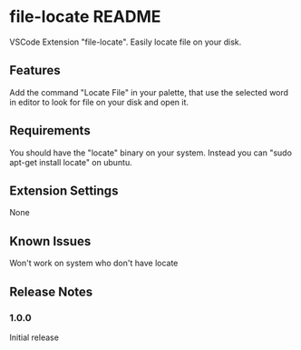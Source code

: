 # file-locate README

VSCode Extension "file-locate". Easily locate file on your disk.

## Features

Add the command "Locate File" in your palette, that use the selected word in editor to look for file on your disk and open it.

## Requirements

You should have the "locate" binary on your system.
Instead you can "sudo apt-get install locate" on ubuntu.

## Extension Settings

None

## Known Issues

Won't work on system who don't have locate

## Release Notes

### 1.0.0

Initial release